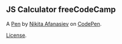 JS Calculator freeCodeCamp
--------------------------


A [Pen](https://codepen.io/AfanasievN/pen/rmPPep) by [Nikita Afanasiev](http://codepen.io/AfanasievN) on [CodePen](http://codepen.io/).

[License](https://codepen.io/AfanasievN/pen/rmPPep/license).